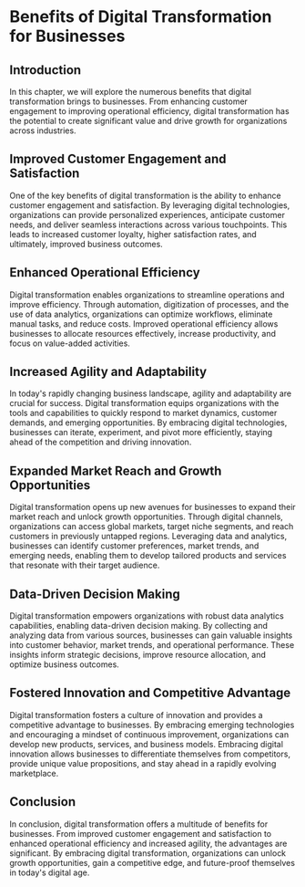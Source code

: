 # Benefits of Digital Transformation for Businesses

## Introduction

In this chapter, we will explore the numerous benefits that digital transformation brings to businesses. From enhancing customer engagement to improving operational efficiency, digital transformation has the potential to create significant value and drive growth for organizations across industries.

## Improved Customer Engagement and Satisfaction

One of the key benefits of digital transformation is the ability to enhance customer engagement and satisfaction. By leveraging digital technologies, organizations can provide personalized experiences, anticipate customer needs, and deliver seamless interactions across various touchpoints. This leads to increased customer loyalty, higher satisfaction rates, and ultimately, improved business outcomes.

## Enhanced Operational Efficiency

Digital transformation enables organizations to streamline operations and improve efficiency. Through automation, digitization of processes, and the use of data analytics, organizations can optimize workflows, eliminate manual tasks, and reduce costs. Improved operational efficiency allows businesses to allocate resources effectively, increase productivity, and focus on value-added activities.

## Increased Agility and Adaptability

In today's rapidly changing business landscape, agility and adaptability are crucial for success. Digital transformation equips organizations with the tools and capabilities to quickly respond to market dynamics, customer demands, and emerging opportunities. By embracing digital technologies, businesses can iterate, experiment, and pivot more efficiently, staying ahead of the competition and driving innovation.

## Expanded Market Reach and Growth Opportunities

Digital transformation opens up new avenues for businesses to expand their market reach and unlock growth opportunities. Through digital channels, organizations can access global markets, target niche segments, and reach customers in previously untapped regions. Leveraging data and analytics, businesses can identify customer preferences, market trends, and emerging needs, enabling them to develop tailored products and services that resonate with their target audience.

## Data-Driven Decision Making

Digital transformation empowers organizations with robust data analytics capabilities, enabling data-driven decision making. By collecting and analyzing data from various sources, businesses can gain valuable insights into customer behavior, market trends, and operational performance. These insights inform strategic decisions, improve resource allocation, and optimize business outcomes.

## Fostered Innovation and Competitive Advantage

Digital transformation fosters a culture of innovation and provides a competitive advantage to businesses. By embracing emerging technologies and encouraging a mindset of continuous improvement, organizations can develop new products, services, and business models. Embracing digital innovation allows businesses to differentiate themselves from competitors, provide unique value propositions, and stay ahead in a rapidly evolving marketplace.

## Conclusion

In conclusion, digital transformation offers a multitude of benefits for businesses. From improved customer engagement and satisfaction to enhanced operational efficiency and increased agility, the advantages are significant. By embracing digital transformation, organizations can unlock growth opportunities, gain a competitive edge, and future-proof themselves in today's digital age.

